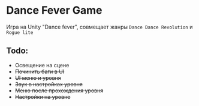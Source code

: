 # Dance Fever Game

Игра на Unity "Dance fever", совмещает жанры `Dance Dance Revolution` и `Rogue lite`

## Todo:
- Освещение на сцене
- ~~Починить баги в UI~~
- ~~UI меню и уровня~~
- ~~Звук в настройках уровня~~
- ~~Меню после прохождения уровня~~
- ~~Настройки на уровне~~

    